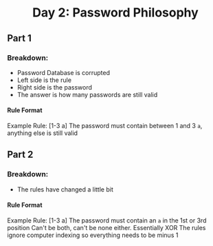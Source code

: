 <h1 align="center">Day 2: Password Philosophy</h1>

## Part 1
### Breakdown:
- Password Database is corrupted
- Left side is the rule
- Right side is the password
- The answer is how many passwords are still valid

#### Rule Format
Example Rule: [1-3 a]
The password must contain between 1 and 3 `a`, anything else is still valid

## Part 2
### Breakdown:
- The rules have changed a little bit

#### Rule Format
Example Rule: [1-3 a]
The password must contain an `a` in the 1st or 3rd position
Can't be both, can't be none either. Essentially XOR
The rules ignore computer indexing so everything needs to be minus 1
